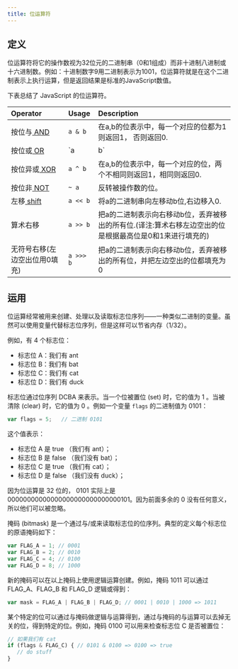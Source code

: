 ```yaml
---
title: 位运算符
---
```

## 定义

位运算符将它的操作数视为32位元的二进制串（0和1组成）而非十进制八进制或十六进制数。例如：十进制数字9用二进制表示为1001，位运算符就是在这个二进制表示上执行运算，但是返回结果是标准的JavaScript数值。

下表总结了 JavaScript 的位运算符。

| Operator                                                     | Usage     | Description                                                  |
| :----------------------------------------------------------- | :-------- | :----------------------------------------------------------- |
| 按位与[ AND](https://developer.mozilla.org/en-US/docs/Web/JavaScript/Reference/Operators/Bitwise_Operators#Bitwise_AND) | `a & b`   | 在a,b的位表示中，每一个对应的位都为1则返回1， 否则返回0.     |
| 按位或[ OR](https://developer.mozilla.org/en-US/docs/Web/JavaScript/Reference/Operators/Bitwise_Operators#Bitwise_OR) | `a | b`   | 在a,b的位表示中，每一个对应的位，只要有一个为1则返回1， 否则返回0. |
| 按位异或[ XOR](https://developer.mozilla.org/en-US/docs/Web/JavaScript/Reference/Operators/Bitwise_Operators#Bitwise_XOR) | `a ^ b`   | 在a,b的位表示中，每一个对应的位，两个不相同则返回1，相同则返回0. |
| 按位非[ NOT](https://developer.mozilla.org/en-US/docs/Web/JavaScript/Reference/Operators/Bitwise_Operators#Bitwise_NOT) | `~ a`     | 反转被操作数的位。                                           |
| 左移[ shift](https://developer.mozilla.org/en-US/docs/Web/JavaScript/Reference/Operators/Bitwise_Operators#Left_shift) | `a << b`  | 将a的二进制串向左移动b位,右边移入0.                          |
| 算术右移                                                     | `a >> b`  | 把a的二进制表示向右移动b位，丢弃被移出的所有位.(译注:算术右移左边空出的位是根据最高位是0和1来进行填充的) |
| 无符号右移(左边空出位用0填充)                                | `a >>> b` | 把a的二进制表示向右移动b位，丢弃被移出的所有位，并把左边空出的位都填充为0 |

## 运用

位运算经常被用来创建、处理以及读取标志位序列——一种类似二进制的变量。虽然可以使用变量代替标志位序列，但是这样可以节省内存（1/32）。

例如，有 4 个标志位：

- 标志位 A：我们有 ant
- 标志位 B：我们有 bat
- 标志位 C：我们有 cat
- 标志位 D：我们有 duck

标志位通过位序列 DCBA 来表示。当一个位被置位 (set) 时，它的值为 1 。当被清除 (clear) 时，它的值为 0 。例如一个变量 `flags` 的二进制值为 0101：

```javascript
var flags = 5;   // 二进制 0101
```

这个值表示：

- 标志位 A 是 true （我们有 ant）；
- 标志位 B 是 false （我们没有 bat）；
- 标志位 C 是 true （我们有 cat）；
- 标志位 D 是 false （我们没有 duck）；

因为位运算是 32 位的， 0101 实际上是 00000000000000000000000000000101。因为前面多余的 0 没有任何意义，所以他们可以被忽略。

掩码 (bitmask) 是一个通过与/或来读取标志位的位序列。典型的定义每个标志位的原语掩码如下：

```javascript
var FLAG_A = 1; // 0001
var FLAG_B = 2; // 0010
var FLAG_C = 4; // 0100
var FLAG_D = 8; // 1000
```

新的掩码可以在以上掩码上使用逻辑运算创建。例如，掩码 1011 可以通过 FLAG_A、FLAG_B 和 FLAG_D 逻辑或得到：

```javascript
var mask = FLAG_A | FLAG_B | FLAG_D; // 0001 | 0010 | 1000 => 1011
```

某个特定的位可以通过与掩码做逻辑与运算得到，通过与掩码的与运算可以去掉无关的位，得到特定的位。例如，掩码 0100 可以用来检查标志位 C 是否被置位：

```javascript
// 如果我们有 cat
if (flags & FLAG_C) { // 0101 & 0100 => 0100 => true
   // do stuff
}
```